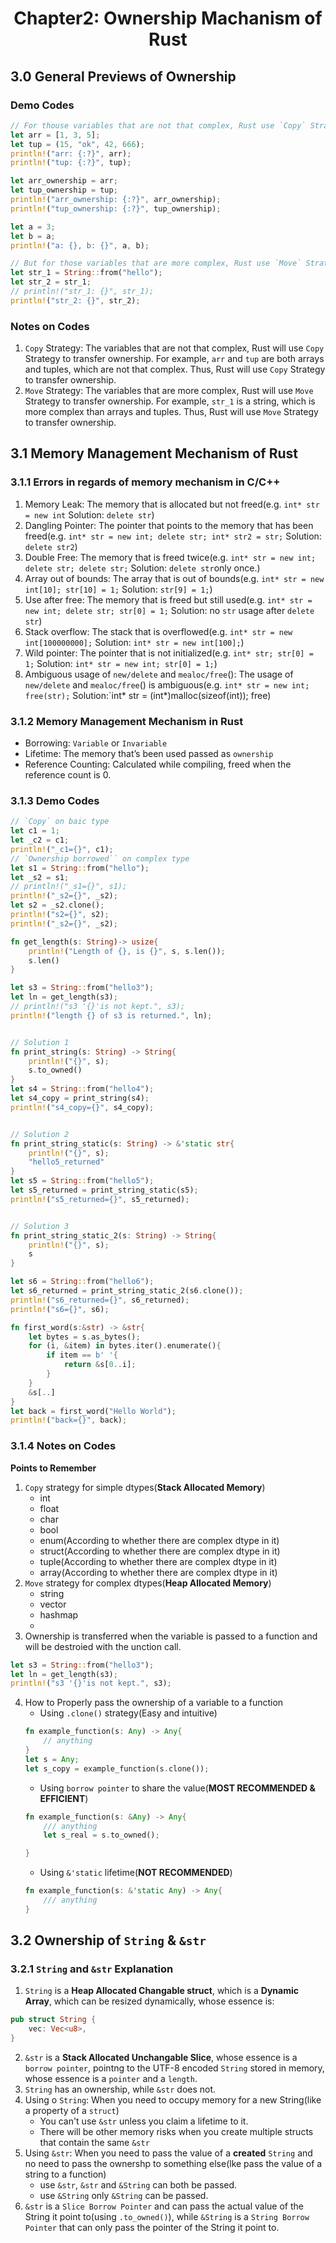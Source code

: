 # <center> Chapter2: Ownership Machanism of Rust </center>
## 3.0 General Previews of Ownership
### Demo Codes
```rust
// For thouse variables that are not that complex, Rust use `Copy` Strategy
let arr = [1, 3, 5];
let tup = (15, "ok", 42, 666);
println!("arr: {:?}", arr);
println!("tup: {:?}", tup);

let arr_ownership = arr;                                                        // ownership transfer
let tup_ownership = tup;
println!("arr_ownership: {:?}", arr_ownership);                                           // the memory has been copied.(Not only apply the pointer to the variable)
println!("tup_ownership: {:?}", tup_ownership);

let a = 3;
let b = a;                                                                           // Variable `a` is not covered by `b` 
println!("a: {}, b: {}", a, b);                                                           // Thus `a` can still be printed

// But for those variables that are more complex, Rust use `Move` Strategy
let str_1 = String::from("hello");
let str_2 = str_1;
// println!("str_1: {}", str_1);                                                          // [Error]The value of `str_1` has been moved to `str_2`, which will cause BorrowOfMovedValueError
println!("str_2: {}", str_2);
```

### Notes on Codes
1. `Copy` Strategy: The variables that are not that complex, Rust will use `Copy` Strategy to transfer ownership. For example, `arr` and `tup` are both arrays and tuples, which are not that complex. Thus, Rust will use `Copy` Strategy to transfer ownership.
2. `Move` Strategy: The variables that are more complex, Rust will use `Move` Strategy to transfer ownership. For example, `str_1` is a string, which is more complex than arrays and tuples. Thus, Rust will use `Move` Strategy to transfer ownership.


## 3.1 Memory Management Mechanism of Rust
### 3.1.1 Errors in regards of memory mechanism in C/C++
1. Memory Leak: The memory that is allocated but not freed(e.g. `int* str = new int` Solution: `delete str`)
2. Dangling Pointer: The pointer that points to the memory that has been freed(e.g. `int* str = new int; delete str; int* str2 = str;` Solution: `delete str2`)
3. Double Free: The memory that is freed twice(e.g. `int* str = new int; delete str; delete str;` Solution: `delete str`only once.)
4. Array out of bounds: The array that is out of bounds(e.g. `int* str = new int[10]; str[10] = 1;` Solution: `str[9] = 1;`)
5. Use after free: The memory that is freed but still used(e.g. `int* str = new int; delete str; str[0] = 1;` Solution: no `str` usage after `delete str`)
6. Stack overflow: The stack that is overflowed(e.g. `int* str = new int[100000000];` Solution: `int* str = new int[100];`)
7. Wild pointer: The pointer that is not initialized(e.g. `int* str; str[0] = 1;` Solution: `int* str = new int; str[0] = 1;`)
8. Ambiguous usage of `new/delete` and `mealoc/free`(): The usage of `new/delete` and `mealoc/free`() is ambiguous(e.g. `int* str = new int; free(str);` Solution:`int* str = (int*)malloc(sizeof(int)); free)
### 3.1.2 Memory Management Mechanism in Rust
 - Borrowing: `Variable` or `Invariable`
 - Lifetime: The memory that’s been used passed as `ownership` 
 - Reference Counting: Calculated while compiling, freed when the reference count is 0.
### 3.1.3 Demo Codes
```rust
// `Copy` on baic type
let c1 = 1;
let _c2 = c1;                                                                          // `Copy` on basic type
println!("_c1={}", c1);
// `Ownership borrowed`` on complex type
let s1 = String::from("hello");
let _s2 = s1;                                                                          // `Move` the ownership of `s1` to `s2`
// println!("_s1={}", s1);                                                             // [Error]The ownership of value in `s1` has been moved to `s2`, which will cause BorrowOfMovedValueError
println!("_s2={}", _s2);
let s2 = _s2.clone();                                                                  //  `Clone` on complex type
println!("s2={}", s2);
println!("_s2={}", _s2);

fn get_length(s: String)-> usize{      
    println!("Length of {}, is {}", s, s.len());
    s.len()                                                                            // No `;` to return and claim the dtype on annotation
}

let s3 = String::from("hello3");
let ln = get_length(s3);
// println!("s3 '{}'is not kept.", s3);                                                // The ownership of value in `s3` has been moved to function `get_length`, which will cause BorrowOfMovedValueError
println!("length {} of s3 is returned.", ln);


// Solution 1
fn print_string(s: String) -> String{                                                  // return the Struct as the input variable
    println!("{}", s);
    s.to_owned()
}
let s4 = String::from("hello4");
let s4_copy = print_string(s4);
println!("s4_copy={}", s4_copy);


// Solution 2
fn print_string_static(s: String) -> &'static str{                                     // return the static pointer as the input, but will occupy the global memory all the time.[NOT RECOMMENDED]
    println!("{}", s);
    "hello5_returned"
}
let s5 = String::from("hello5");
let s5_returned = print_string_static(s5);
println!("s5_returned={}", s5_returned);


// Solution 3
fn print_string_static_2(s: String) -> String{                                         // Whatever the function is
    println!("{}", s);
    s
}

let s6 = String::from("hello6");
let s6_returned = print_string_static_2(s6.clone());                                   // Whatever the ownership of the variable is, it can be cloned and put in as other languages, while the original one preserved, though it hurt the performance sometimes.
println!("s6_returned={}", s6_returned);
println!("s6={}", s6);

fn first_word(s:&str) -> &str{
    let bytes = s.as_bytes();
    for (i, &item) in bytes.iter().enumerate(){
        if item == b' '{
            return &s[0..i];
        }
    }
    &s[..]
}
let back = first_word("Hello World");
println!("back={}", back);
```
### 3.1.4 Notes on Codes
**Points to Remember**  
1. `Copy` strategy for simple dtypes(**Stack Allocated Memory**)
    - int
    - float
    - char
    - bool
    - enum(According to whether there are complex dtype in it)
    - struct(According to whether there are complex dtype in it)
    - tuple(According to whether there are complex dtype in it)
    - array(According to whether there are complex dtype in it)
2. `Move` strategy for complex dtypes(**Heap Allocated Memory**)
    - string
    - vector
    - hashmap
    - 
3. Ownership is transferred when the variable is passed to a function and will be destroied with the unction call.
```rust
let s3 = String::from("hello3");
let ln = get_length(s3);
println!("s3 '{}'is not kept.", s3);                                                   // This will cause BorrowOfMovedValueError
```
4. How to Properly pass the ownership of a variable to a function
    - Using `.clone()` strategy(Easy and intuitive)
    ```rust
    fn example_function(s: Any) -> Any{
        // anything
    }
    let s = Any;
    let s_copy = example_function(s.clone());                                           // Using `.clone()` to copy the value(Memory occupacy doubled)
    ```
    - Using `borrow pointer` to share the value(**MOST RECOMMENDED & EFFICIENT**)
    ```rust
    fn example_function(s: &Any) -> Any{
        /// anything
        let s_real = s.to_owned();                                                     // Using `.to_owned()` to fetch the value

    }

    ```
    - Using `&'static` lifetime(**NOT RECOMMENDED**)
    ```rust
    fn example_function(s: &'static Any) -> Any{                                       // `s` will never be destroyed and hurt the performance
        /// anything
    }
    ```
## 3.2 Ownership of `String` & `&str`
### 3.2.1 `String` and `&str` Explanation
1. `String` is a **Heap Allocated Changable struct**, which is a **Dynamic Array**, which can be resized dynamically, whose essence is:
```rust
pub struct String {
    vec: Vec<u8>,
}
```
2. `&str` is a **Stack Allocated Unchangable Slice**, whose essence is a `borrow pointer`, pointng to the UTF-8 encoded `String` stored in memory, whose essence is a `pointer` and a `length`.
3. `String` has an ownership, while `&str` does not.
4. Using o `String`: When you need to occupy memory for a new String(like a property of a `struct`)
    - You can't use `&str` unless you claim a lifetime to it.
    - There will be other memory risks when you create multiple structs that contain the same `&str`
5. Using `&str`: When you need to pass the value of a **created** `String` and no need to pass the ownershp to something else(lke pass the value of a string to a function)
    - use `&str`, `&str` and `&String` can both be passed.
    - use `&String` only `&String` can be passed.
6. `&str` is a `Slice Borrow Pointer` and can pass the actual value of the String it point to(using `.to_owned()`), while `&String` is a `String Borrow Pointer` that can only pass the pointer of the String it point to.

